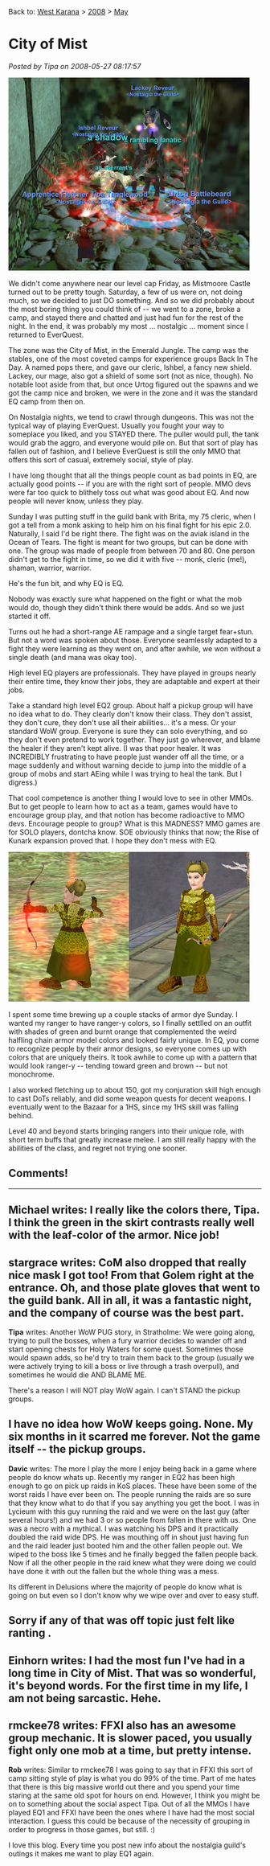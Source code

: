 Back to: [West Karana](/posts/westkarana.md) > [2008](/posts/2008/westkarana.md) > [May](./westkarana.md)
# City of Mist

*Posted by Tipa on 2008-05-27 08:17:57*

![eqgame-2008-05-25-23-08-06-17.jpg](../../../uploads/2008/05/eqgame-2008-05-25-23-08-06-17.jpg)

We didn't come anywhere near our level cap Friday, as Mistmoore Castle turned out to be pretty tough. Saturday, a few of us were on, not doing much, so we decided to just DO something. And so we did probably about the most boring thing you could think of -- we went to a zone, broke a camp, and stayed there and chatted and just had fun for the rest of the night. In the end, it was probably my most ... nostalgic ... moment since I returned to EverQuest.

The zone was the City of Mist, in the Emerald Jungle. The camp was the stables, one of the most coveted camps for experience groups Back In The Day. A named pops there, and gave our cleric, Ishbel, a fancy new shield. Lackey, our mage, also got a shield of some sort (not as nice, though). No notable loot aside from that, but once Urtog figured out the spawns and we got the camp nice and broken, we were in the zone and it was the standard EQ camp from then on.

On Nostalgia nights, we tend to crawl through dungeons. This was not the typical way of playing EverQuest. Usually you fought your way to someplace you liked, and you STAYED there. The puller would pull, the tank would grab the aggro, and everyone would pile on. But that sort of play has fallen out of fashion, and I believe EverQuest is still the only MMO that offers this sort of casual, extremely social, style of play.

I have long thought that all the things people count as bad points in EQ, are actually good points -- if you are with the right sort of people. MMO devs were far too quick to blithely toss out what was good about EQ. And now people will never know, unless they play.

Sunday I was putting stuff in the guild bank with Brita, my 75 cleric, when I got a tell from a monk asking to help him on his final fight for his epic 2.0. Naturally, I said I'd be right there. The fight was on the aviak island in the Ocean of Tears. The fight is meant for two groups, but can be done with one. The group was made of people from between 70 and 80. One person didn't get to the fight in time, so we did it with five -- monk, cleric (me!), shaman, warrior, warrior.

He's the fun bit, and why EQ is EQ.

Nobody was exactly sure what happened on the fight or what the mob would do, though they didn't think there would be adds. And so we just started it off.

Turns out he had a short-range AE rampage and a single target fear+stun. But not a word was spoken about those. Everyone seamlessly adapted to a fight they were learning as they went on, and after awhile, we won without a single death (and mana was okay too).

High level EQ players are professionals. They have played in groups nearly their entire time, they know their jobs, they are adaptable and expert at their jobs.

Take a standard high level EQ2 group. About half a pickup group will have no idea what to do. They clearly don't know their class. They don't assist, they don't cure, they don't use all their abilities... it's a mess. Or your standard WoW group. Everyone is sure they can solo everything, and so they don't even pretend to work together. They just go wherever, and blame the healer if they aren't kept alive. (I was that poor healer. It was INCREDIBLY frustrating to have people just wander off all the time, or a mage suddenly and without warning decide to jump into the middle of a group of mobs and start AEing while I was trying to heal the tank. But I digress.)

That cool competence is another thing I would love to see in other MMOs. But to get people to learn how to act as a team, games would have to encourage group play, and that notion has become radioactive to MMO devs. Encourage people to group? What is this MADNESS? MMO games are for SOLO players, dontcha know. SOE obviously thinks that now; the Rise of Kunark expansion proved that. I hope they don't mess with EQ.

![rangerdie.jpg](../../../uploads/2008/05/rangerdie.jpg)

I spent some time brewing up a couple stacks of armor dye Sunday. I wanted my ranger to have ranger-y colors, so I finally settlled on an outfit with shades of green and burnt orange that complemented the weird halfling chain armor model colors and looked fairly unique. In EQ, you come to recognize people by their armor designs, so everyone comes up with colors that are uniquely theirs. It took awhile to come up with a pattern that would look ranger-y -- tending toward green and brown -- but not monochrome.

I also worked fletching up to about 150, got my conjuration skill high enough to cast DoTs reliably, and did some weapon quests for decent weapons. I eventually went to the Bazaar for a 1HS, since my 1HS skill was falling behind.

Level 40 and beyond starts bringing rangers into their unique role, with short term buffs that greatly increase melee. I am still really happy with the abilities of the class, and regret not trying one sooner.

## Comments!
---
**Michael** writes: I really like the colors there, Tipa. I think the green in the skirt contrasts really well with the leaf-color of the armor. Nice job!
---
**stargrace** writes: CoM also dropped that really nice mask I got too! From that Golem right at the entrance. Oh, and those plate gloves that went to the guild bank. All in all, it was a fantastic night, and the company of course was the best part.
---
**Tipa** writes: Another WoW PUG story, in Stratholme: We were going along, trying to pull the bosses, when a fury warrior decides to wander off and start opening chests for Holy Waters for some quest. Sometimes those would spawn adds, so he'd try to train them back to the group (usually we were actively trying to kill a boss or live through a trash overpull), and sometimes he would die AND BLAME ME.

There's a reason I will NOT play WoW again. I can't STAND the pickup groups.

I have no idea how WoW keeps going. None. My six months in it scarred me forever. Not the game itself -- the pickup groups.
---
**Davic** writes: The more I play the more I enjoy being back in a game where people do know whats up. Recently my ranger in EQ2 has been high enough to go on pick up raids in KoS places. These have been some of the worst raids I have ever been on. The people running the raids are so sure that they know what to do that if you say anything you get the boot. I was in Lycieum with this guy running the raid and we were on the last guy (after several hours!) and we had 3 or so people from fallen in there with us. One was a necro with a mythical. I was watching his DPS and it practically doubled the raid wide DPS. He was mouthing off in shout just having fun and the raid leader just booted him and the other fallen people out. We wiped to the boss like 5 times and he finally begged the fallen people back. Now if all the other people in the raid knew what they were doing we could have done it with out the fallen but the whole thing was a mess. 

Its different in Delusions where the majority of people do know what is going on but even so I don't know why we wipe over and over to easy stuff. 

Sorry if any of that was off topic just felt like ranting .
---
**Einhorn** writes: I had the most fun I've had in a long time in City of Mist. That was so wonderful, it's beyond words. For the first time in my life, I am not being sarcastic. Hehe.
---
**rmckee78** writes: FFXI also has an awesome group mechanic. It is slower paced, you usually fight only one mob at a time, but pretty intense.
---
**Rob** writes: Similar to rmckee78 I was going to say that in FFXI this sort of camp sitting style of play is what you do 99% of the time. Part of me hates that there is this big massive world out there and you spend your time staring at the same old spot for hours on end. However, I think you might be on to something about the social aspect Tipa. Out of all the MMOs I have played EQ1 and FFXI have been the ones where I have had the most social interaction. I guess this could be because of the necessity of grouping in order to progress in those games, but still. :)

I love this blog. Every time you post new info about the nostalgia guild's outings it makes me want to play EQ1 again.

